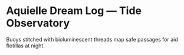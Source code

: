 # Aquielle Dream Log — Tide Observatory

Buoys stitched with bioluminescent threads map safe passages for aid flotillas at night.
